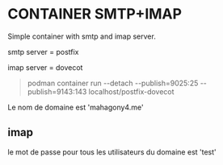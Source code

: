# CONTAINER SMTP+IMAP

Simple container with smtp and imap server.

smtp server = postfix

imap server = dovecot

> podman container run --detach --publish=9025:25 --publish=9143:143 localhost/postfix-dovecot

Le nom de domaine est 'mahagony4.me'

## imap
le mot de passe pour tous les utilisateurs du domaine est 'test'